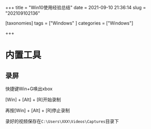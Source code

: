 +++
title = "Win10使用经验总结"
date = 2021-09-10 21:36:14
slug = "202109102136"

[taxonomies]
tags = ["Windows" ]
categories = ["Windows"]

+++

<!-- more -->

# 内置工具

## 录屏

快捷键Win+G唤出xbox

[Win] + [Alt] + [R]开始录制

再按[Win] + [Alt] + [R]停止录制

录好的视频保存在`C:\Users\XXX\Videos\Captures`目录下
